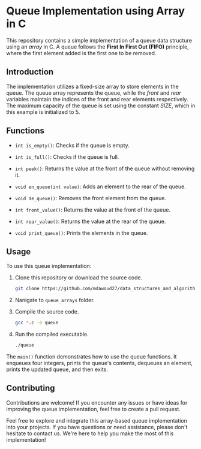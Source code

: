 # Queue Implementation using Array in C

This repository contains a simple implementation of a queue data structure using an *array* in C. A queue follows the **First In First Out (FIFO)** principle, where the first element added is the first one to be removed.

## Introduction

The implementation utilizes a fixed-size array to store elements in the queue. The queue array represents the queue, while the *front* and *rear* variables maintain the indices of the front and rear elements respectively. The maximum capacity of the queue is set using the constant *SIZE*, which in this example is initialized to 5.

## Functions

- `int is_empty()`: Checks if the queue is empty.

- `int is_full()`: Checks if the queue is full.

- `int peek()`: Returns the value at the front of the queue without removing it.

- `void en_queue(int value)`: Adds an element to the rear of the queue.

- `void de_queue()`: Removes the front element from the queue.

- `int front_value()`: Returns the value at the front of the queue.

- `int rear_value()`: Returns the value at the rear of the queue.

- `void print_queue()`: Prints the elements in the queue.

## Usage

To use this queue implementation:

1. Clone this repository or download the source code.
    ```bash
    git clone https://github.com/mdawoud27/data_structures_and_algorithms.git
    ```
1. Nanigate to `queue_arrays` folder.

1. Compile the source code.
    ```bash
    gcc *.c -o queue
    ```

1. Run the compiled executable.
    ```bash
    ./queue
    ```

The `main()` function demonstrates how to use the queue functions. It enqueues four integers, prints the queue's contents, dequeues an element, prints the updated queue, and then exits.

## Contributing

Contributions are welcome! If you encounter any issues or have ideas for improving the queue implementation, feel free to create a pull request.

Feel free to explore and integrate this array-based queue implementation into your projects. If you have questions or need assistance, please don't hesitate to contact us. We're here to help you make the most of this implementation!
